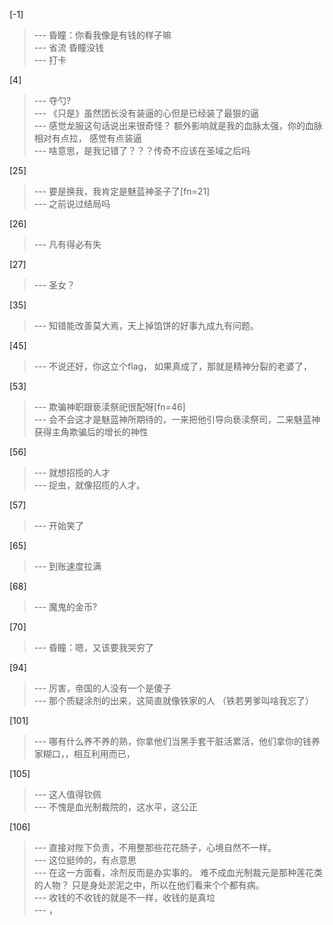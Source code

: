 
[-1] 
>--- 昏瞳：你看我像是有钱的样子嘛<br>
>--- 省流 昏瞳没钱<br>
>--- 打卡<br>

[4] 
>--- 夺勺?<br>
>--- 《只是》虽然团长没有装逼的心但是已经装了最狠的逼<br>
>--- 感觉龙服这句话说出来很奇怪？
额外影响就是我的血脉太强，你的血脉相对有点拉，
感觉有点装逼<br>
>--- 啥意思，是我记错了？？？传奇不应该在圣域之后吗<br>

[25] 
>--- 要是换我，我肯定是魅蓝神圣子了[fn=21]<br>
>--- 之前说过结局吗<br>

[26] 
>--- 凡有得必有失<br>

[27] 
>--- 圣女？<br>

[35] 
>--- 知错能改善莫大焉，天上掉馅饼的好事九成九有问题。<br>

[45] 
>--- 不说还好，你这立个flag，
如果真成了，那就是精神分裂的老婆了，<br>

[53] 
>--- 欺骗神职跟亵渎祭祀很配呀[fn=46]<br>
>--- 会不会这才是魅蓝神所期待的，一来把他引导向亵渎祭司，二来魅蓝神获得主角欺骗后的增长的神性<br>

[56] 
>--- 就想招揽的人才<br>
>--- 捉虫，就像招揽的人才。<br>

[57] 
>--- 开始笑了<br>

[65] 
>--- 到账速度拉满<br>

[68] 
>--- 魔鬼的金币?<br>

[70] 
>--- 昏瞳：嗯，又该要我哭穷了<br>

[94] 
>--- 厉害，帝国的人没有一个是傻子<br>
>--- 那个质疑涂剂的出来，这简直就像铁家的人 （铁若男爹叫啥我忘了）<br>

[101] 
>--- 哪有什么养不养的熟，你拿他们当黑手套干脏活累活，他们拿你的钱养家糊口，，相互利用而已，<br>

[105] 
>--- 这人值得钦佩<br>
>--- 不愧是血光制裁院的，这水平，这公正<br>

[106] 
>--- 直接对陛下负责，不用整那些花花肠子，心境自然不一样。<br>
>--- 这位挺帅的，有点意思<br>
>--- 在这一方面看，凃剂反而是办实事的。
难不成血光制裁元是那种莲花类的人物？
只是身处淤泥之中，所以在他们看来个个都有病。<br>
>--- 收钱的不收钱的就是不一样，收钱的是真垃<br>
>--- ，<br>
